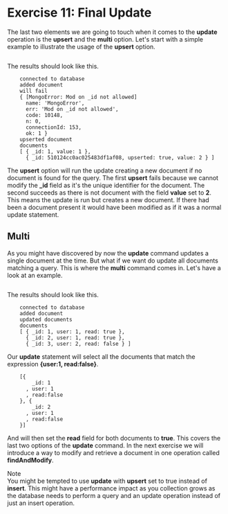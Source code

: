Exercise 11: Final Update
=========================

The last two elements we are going to touch when it comes to the **update** operation is the **upsert** and the **multi** option. Let's start with a simple example to illustrate the usage of the **upsert** option.

```js{"file":"/code/ex11/ex1.js","indent":4}
```

The results should look like this.

```console
    connected to database
    added document
    will fail
    { [MongoError: Mod on _id not allowed]
      name: 'MongoError',
      err: 'Mod on _id not allowed',
      code: 10148,
      n: 0,
      connectionId: 153,
      ok: 1 }
    upserted document
    documents
    [ { _id: 1, value: 1 },
      { _id: 510124cc0ac025483df1af08, upserted: true, value: 2 } ]
```

The **upsert** option will run the update creating a new document if no document is found for the query. The first **upsert** fails because we cannot modify the **_id** field as it's the unique identifier for the document. The second succeeds as there is not document with the field **value** set to **2**. This means the update is run but creates a new document. If there had been a document present it would have been modified as if it was a normal update statement.

Multi
-----

As you might have discovered by now the **update** command updates a single document at the time. But what if we want do update all documents matching a query. This is where the **multi** command comes in. Let's have a look at an example.

```js{"file":"/code/ex11/ex2.js","indent":4}
```

The results should look like this.

```console
    connected to database
    added document
    updated documents
    documents
    [ { _id: 1, user: 1, read: true },
      { _id: 2, user: 1, read: true },
      { _id: 3, user: 2, read: false } ]
```

Our **update** statement will select all the documents that match the expression **{user:1, read:false}**.

```console
    [{
        _id: 1
      , user: 1
      , read:false
    }, {
        _id: 2
      , user: 1
      , read:false
    }]
```

And will then set the **read** field for both documents to **true**. This covers the last two options of the **update** command. In the next exercise we will introduce a way to modify and retrieve a document in one operation called **findAndModify**.

<div class="note">
    <div class="note_title">Note</div>
    <div class="note_body">
      You might be tempted to use <strong>update</strong> with <strong>upsert</strong> set to true instead of <strong>insert</strong>. This might have a performance impact as you collection grows as the database needs to perform a query and an update operation instead of just an insert operation.
    </div>
</div>








